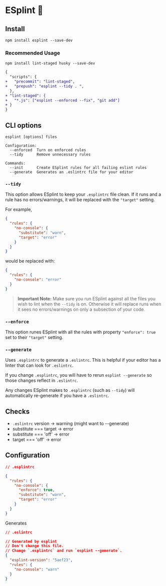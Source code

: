 # ESplint :face_with_head_bandage:

## Install

```
npm install esplint --save-dev
```

### Recommended Usage

```
npm install lint-staged husky --save-dev
```

```diff json
{
  "scripts": {
+   "precommit": "lint-staged",
+   "prepush": "esplint --tidy . ",
  },
+ "lint-staged": {
+   "*.js": ["esplint --enforced --fix", "git add"]
+ }
}
```

## CLI options

```
esplint [options] files

Configuration:
  --enforced  Turn on enforced rules
  --tidy      Remove unnecessary rules

Commands:
  --init      Create ESplint rules for all failing eslint rules
  --generate  Generates an .eslintrc file for your editor
```

### `--tidy`

This option allows ESplint to keep your `.esplintrc` file clean. If it runs and a rule has no errors/warnings, it will be replaced with the `"target"` setting.

For example,

```json
{
  "rules": {
    "no-console": {
      "substitute": "warn",
      "target": "error"
    }
  }
}
```

would be replaced with:

```json
{
  "rules": {
    "no-console": "error"
  }
}
```

> **Important Note:** Make sure you run ESplint against all the files you wish to lint when the `--tidy` is on. Otherwise it will replace runs when it sees no errors/warnings on only a subsection of your code.

### `--enforce`

This option runes ESplint with all the rules with property `"enforce": true` set to their `"target"` setting.

### `--generate`

Uses `.esplintrc` to generate a `.eslintrc`. This is helpful if your editor has a linter that can look for `.eslintrc`.

If you change `.esplintrc`, you will have to rerun `esplint --generate` so those changes reflect in `.eslintrc`.

Any changes ESplint makes to `.esplintrc` (such as `--tidy`) will automatically re-generate if you have a `.eslintrc`.

## Checks

* `.eslintrc` version -> warning (might want to --generate)
* substitute === target -> error
* substitute === 'off' -> error
* target === 'off' -> error

## Configuration

```json
// .esplintrc

{
  "rules": {
    "no-console": {
      "enforce": true,
      "substitute": "warn",
      "target": "error"
    }
  }
}
```

Generates

```json
// .eslintrc

// Generated by esplint
// Don't change this file.
// Change `.esplintrc` and run `esplint --generate`.
{
  "esplint-version": "5aef23",
  "rules": {
    "no-console": "warn"
  }
}
```
